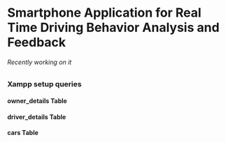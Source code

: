 # Smartphone Application for Real Time Driving Behavior Analysis and Feedback
<h6>Recently working on it</h6>

<h3>Xampp setup queries</h3>
<h4>owner_details Table</h4>
<!-- 
  CREATE TABLE IF NOT EXISTS owner_details (
    owner_id INT AUTO_INCREMENT PRIMARY KEY,
    owner_name VARCHAR(255) NOT NULL,
    email VARCHAR(255) UNIQUE NOT NULL,
    phone VARCHAR(15) NOT NULL,
    password VARCHAR(255) NOT NULL,
    car_model VARCHAR(255) NOT NULL,
    car_photo VARCHAR(255) NOT NULL,
    car_registration_number VARCHAR(50) UNIQUE NOT NULL,
    owner_photo VARCHAR(255) NOT NULL,
    owner_license_photos VARCHAR(255) NOT NULL,
    created_at TIMESTAMP DEFAULT CURRENT_TIMESTAMP
);
 -->
<h4>driver_details Table</h4>
<!-- 
  CREATE TABLE IF NOT EXISTS driver_details (
    driver_id INT AUTO_INCREMENT PRIMARY KEY,  
    driver_name VARCHAR(255) NOT NULL,         
    email VARCHAR(255) UNIQUE NOT NULL,        
    phone VARCHAR(15) NOT NULL,                
    password VARCHAR(255) NOT NULL,            
    car_registration_number VARCHAR(50) NOT NULL, - Car registration number (foreign key)
    driver_photo VARCHAR(255) NOT NULL,        
    license_photo VARCHAR(255) NOT NULL,       
    created_at TIMESTAMP DEFAULT CURRENT_TIMESTAMP, 
    FOREIGN KEY (car_registration_number) REFERENCES cars(registration_number) ON DELETE CASCADE  -- Link to the cars table
);
 -->
<h4>cars Table</h4>
<!-- 
  CREATE TABLE IF NOT EXISTS cars (
    id INT AUTO_INCREMENT PRIMARY KEY,
    owner_email VARCHAR(255) NOT NULL,          
    registration_number VARCHAR(50) UNIQUE NOT NULL, 
    car_model VARCHAR(255) NOT NULL,             
    car_image_path VARCHAR(255) NOT NULL,        
    created_at TIMESTAMP DEFAULT CURRENT_TIMESTAMP, 
    FOREIGN KEY (owner_email) REFERENCES owner_details(email) ON DELETE CASCADE  -- Foreign key to the owner's email
 );
 -->
